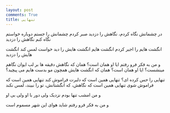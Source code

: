 ```yaml
---
layout: post
comments: True
title: تنهایی
---
```


 در چشمانش نگاه کردم،
 نگاهش را دزدید
 صبر کردم
 چشمانش را جستم
 دوباره
 خواستم نگاه کنم
 نگاهش را دزدید

انگشت هایم را اجیر کردم
انگشت هایم انگشت هایش را دید
خواست لمس کند
انگشت هایش را دزدید

و من به فکر فرو رفتم
ایا او همان است؟ 
همان که نگاهش دقیقه ها بر لب ایوان نگاهم مینشست؟ 
ایا او همان است؟ 
همان که انگشت هایش همچون مو بدست هایم می پیچید؟ 

تنهایی را حس کرده ای‌؟ 
تنهایی همین است که دلبرت فراموش کند
تنهایی همین است که فراموش شوی
تنهایی همین است که نگاهش، که انگشتانش،  تو را نبیند،  لمس نکند

و من امشب تنها بودم
نزدیک ولی دور
با او ولی بی او

و من به فکر فرو رفتم
شاید هوای این شهر مسموم است
 
